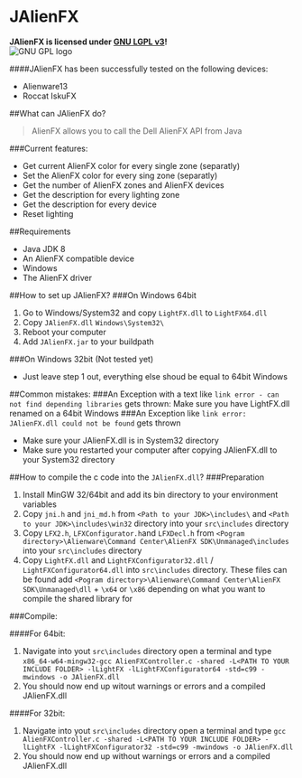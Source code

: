 # JAlienFX
**JAlienFX is licensed under [GNU LGPL v3](https://www.gnu.org/licenses/lgpl.txt)!**<br>
![GNU GPL logo]( https://www.gnu.org/graphics/lgplv3-147x51.png "The JAlienFX API is licensed under GNU LGPL v3")

####JAlienFX has been successfully tested on the following devices:
* Alienware13
* Roccat IskuFX

##What can JAlienFX do?

> AlienFX allows you to call the Dell AlienFX API from Java

###Current features:
* Get current AlienFX color for every single zone (separatly)
* Set the AlienFX color for every sing zone (separatly)
* Get the number of AlienFX zones and AlienFX devices
* Get the description for every lighting zone
* Get the description for every device
* Reset lighting

##Requirements
* Java JDK 8
* An AlienFX compatible device
* Windows
* The AlienFX driver

##How to set up JAlienFX?
###On Windows 64bit
1. Go to Windows/System32 and copy `LightFX.dll` to `LightFX64.dll`
2. Copy `JAlienFX.dll` `Windows\System32\`
3. Reboot your computer
4. Add `JAlienFX.jar` to your buildpath

###On Windows 32bit (Not tested yet)
* Just leave step 1 out, everything else shoud be equal to 64bit Windows

##Common mistakes:
###An Exception with a text like `link error - can not find depending libraries` gets thrown:
Make sure you have LightFX.dll renamed on a 64bit Windows
###An Exception like `link error: JAlienFX.dll could not be found` gets thrown
* Make sure your JAlienFX.dll is in System32 directory
* Make sure you restarted your computer after copying JAlienFX.dll to your System32 directory

##How to compile the c code into the `JAlienFX.dll`?
###Preparation
1. Install MinGW 32/64bit and add its bin directory to your environment variables
2. Copy `jni.h` and `jni_md.h` from  `<Path to your JDK>\includes\` and `<Path to your JDK>\includes\win32` directory into your `src\includes` directory
3. Copy `LFX2.h`, `LFXConfigurator.h`and `LFXDecl.h` from `<Pogram directory>\Alienware\Command Center\AlienFX SDK\Unmanaged\includes` into your `src\includes` directory
4. Copy `LightFX.dll` and `LightFXConfigurator32.dll` / `LightFXConfigurator64.dll` into `src\includes` directory. These files can be found add `<Pogram directory>\Alienware\Command Center\AlienFX SDK\Unmanaged\dll` + `\x64` or `\x86` depending on what you want to compile the shared library for

###Compile:

####For 64bit:
1. Navigate into yout `src\includes` directory open a terminal and type `x86_64-w64-mingw32-gcc AlienFXController.c -shared -L<PATH TO YOUR INCLUDE FOLDER> -lLightFX -lLightFXConfigurator64 -std=c99 -mwindows -o JAlienFX.dll`
2. You should now end up witout warnings or errors and a compiled JAlienFX.dll

####For 32bit:
1. Navigate into yout `src\includes` directory open a terminal and type `gcc AlienFXController.c -shared -L<PATH TO YOUR INCLUDE FOLDER> -lLightFX -lLightFXConfigurator32 -std=c99 -mwindows -o JAlienFX.dll`
2. You should now end up without warnings or errors and a compiled JAlienFX.dll
